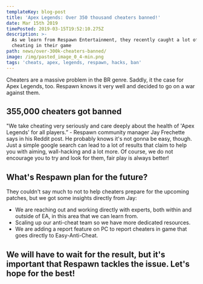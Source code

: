 ```yaml
---
templateKey: blog-post
title: 'Apex Legends: Over 350 thousand cheaters banned!'
date: Mar 15th 2019
timePosted: 2019-03-15T19:52:10.275Z
description: >-
  As we learn from Respawn Entertainment, they recently caught a lot of people
  cheating in their game
path: news/over-300k-cheaters-banned/
image: /img/pasted_image_0_4-min.png
tags: 'cheats, apex, legends, respawn, hacks, ban'
---
```

Cheaters are a massive problem in the BR genre. Saddly, it the case for Apex Legends, too. Respawn knows it very well and decided to go on a war against them.



## 355,000 cheaters got banned

"We take cheating very seriously and care deeply about the health of 'Apex Legends' for all players.” - Respawn community manager Jay Frechette says in his Reddit post. He probably knows it's not gonna be easy, though. Just a simple google search can lead to a lot of results that claim to help you with aiming, wall-hacking and a lot more. Of course, we do not encourage you to try and look for them, fair play is always better!

## What's Respawn plan for the future?

They couldn't say much to not to help cheaters prepare for the upcoming patches, but we got some insights directly from Jay:

* We are reaching out and working directly with experts, both within and outside of EA, in this area that we can learn from.
* Scaling up our anti-cheat team so we have more dedicated resources.
* We are adding a report feature on PC to report cheaters in game that goes directly to Easy-Anti-Cheat.



## We will have to wait for the result, but it's important that Respawn tackles the issue. Let's hope for the best!
